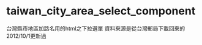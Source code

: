 taiwan_city_area_select_component
=================================

台灣縣市地區加路名用的html之下拉選單
資料來源是從台灣郵局下載回來的2012/10/1更新過

